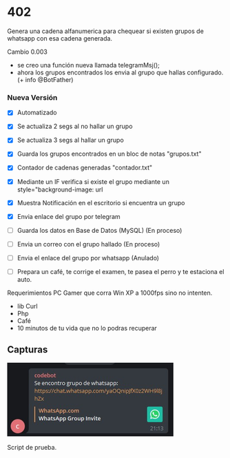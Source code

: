 # 402
Genera una cadena alfanumerica para chequear si existen grupos de whatsapp con esa cadena generada.

Cambio 0.003
 * se creo una función nueva llamada telegramMsj();
 * ahora los grupos encontrados los envia al grupo que hallas configurado. (+ info @BotFather)


### Nueva Versión

- [x] Automatizado
- [x] Se actualiza 2 segs al no hallar un grupo
- [x] Se actualiza 3 segs al hallar un grupo
- [x] Guarda los grupos encontrados en un bloc de notas "grupos.txt"
- [x] Contador de cadenas generadas "contador.txt"
- [x] Mediante un IF verifica si existe el grupo mediante un style="background-image: url
- [x] Muestra Notificación en el escritorio si encuentra un grupo
- [x] Envia enlace del grupo por telegram
- [ ] Guarda los datos en Base de Datos (MySQL) (En proceso)
- [ ] Envia un correo con el grupo hallado (En proceso)
- [ ] Envia el enlace del grupo por whatsapp (Anulado)
- [ ] Prepara un café, te corrige el examen, te pasea el perro y te estaciona el auto.


Requerimientos PC Gamer que corra Win XP a 1000fps sino no intenten.
* lib Curl
* Php
* Café
* 10 minutos de tu vida que no lo podras recuperar


## Capturas
![Captura 0001](https://github.com/JkDevArg/402/blob/main/Screenshot_1.jpg?raw=true)



Script de prueba.
